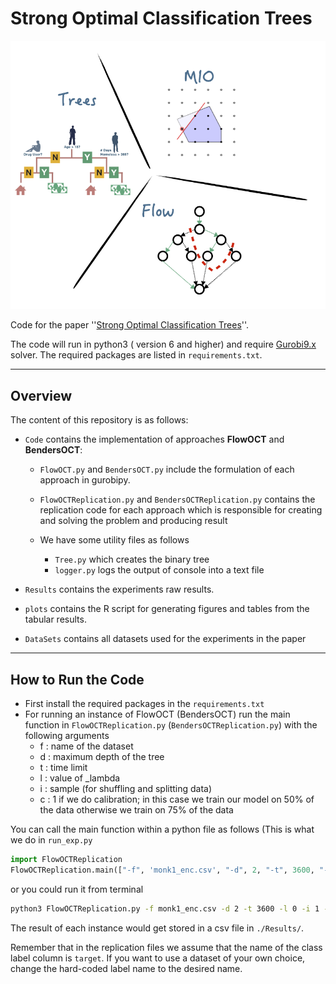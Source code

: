 # Strong Optimal Classification Trees

![Screenshot](logo.png)

Code for the paper ''[Strong Optimal Classification Trees](https://sites.google.com/view/sina-aghaei/home)''.

The code will run in python3 ( version 6 and higher) and require [Gurobi9.x](https://www.gurobi.com/downloads/gurobi-optimizer-eula/) solver. The required packages are listed in `requirements.txt`.

***

## Overview

The content of this repository is as follows:

- `Code` contains the implementation of approaches **FlowOCT** and **BendersOCT**:

    - `FlowOCT.py` and `BendersOCT.py` include the formulation of each approach in gurobipy.

    - `FlowOCTReplication.py` and `BendersOCTReplication.py` contains the replication code for each approach which is responsible for creating and solving the problem and producing result

    - We have some utility files as follows
      - `Tree.py` which creates the binary tree
      - `logger.py` logs the output of console into a text file
- `Results` contains the experiments raw results.

- `plots` contains the R script for generating figures and tables from the tabular results.

- `DataSets` contains all datasets used for the experiments in the paper


***

## How to Run the Code

- First install the required packages in the `requirements.txt`
- For  running an instance of FlowOCT (BendersOCT) run the main function in `FlowOCTReplication.py` (`BendersOCTReplication.py`) with the following arguments
    - f : name of the dataset
    - d : maximum depth of the tree
    - t : time limit
    - l : value of _lambda
    - i : sample (for shuffling and splitting data)
    - c : 1 if we do calibration; in this case we train our model on 50% of the data otherwise we train on 75% of the data

You can call the main function within a python file as follows (This is what we do in `run_exp.py`

```python
import FlowOCTReplication
FlowOCTReplication.main(["-f", 'monk1_enc.csv', "-d", 2, "-t", 3600, "-l", 0, "-i", 1, "-c", 1])
```
or you could run it from terminal    

```bash
python3 FlowOCTReplication.py -f monk1_enc.csv -d 2 -t 3600 -l 0 -i 1 -c 1
```

The result of each instance would get stored in a csv file in `./Results/`.

Remember that in the replication files we assume that the name of the class label column is `target`. If you want to use a dataset of your own choice,
change the hard-coded label name to the desired name.
